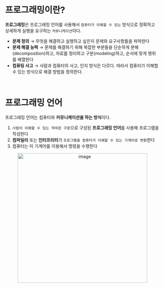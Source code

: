 # 프로그래밍이란?

**프로그래밍**은 프로그래밍 언어를 사용해서 `컴퓨터가 이해할 수 있는` 방식으로 정확하고 상세하게 실행을 요구하는 `커뮤니케이션`이다. 
- **문제 정의** &rarr; 무엇을 해결하고 실행하고 싶은지 문제와 요구사항들을 파악한다
- **문제 해결 능력** &rarr; 문제를 해결하기 위해 복잡한 부분들을 단순하게 분해(decomposition)하고, 자료를 정리하고 구분(modeling)하고, 순서에 맞게 행위를 배열한다
- **컴퓨팅 사고** &rarr; 사람과 컴퓨터의 사고, 인지 방식은 다르다. 따라서 컴퓨터가 이해할 수 있는 방식으로 해결 방법을 정의한다. 
<br/>

# 프로그래밍 언어

프로그래밍 언어는 컴퓨터와 **커뮤니케이션을 하는 방식**이다. 
1. `사람이 이해할 수 있는 약속된 구문`으로 구성된 **프로그래밍 언어**를 사용해 프로그램을 작성한다
2. **컴파일러** 또는 **인터프리터**가 `프로그램을 컴퓨터가 이해할 수 있는 기계어로 변환`한다
3. 컴퓨터는 이 기계어를 이용해서 명령을 수행한다

<p align=center>
  <img width="423" alt="image" src="https://user-images.githubusercontent.com/43084680/163587097-954b1faa-dc28-4f75-9fa4-0dbffb0f473b.png">
</p>
